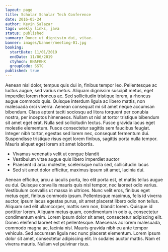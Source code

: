 ```yaml
---
layout: page
title: Scholar Scholar Tech Conference
date: 2016-05-24
author: Kevin Salazar
tags: weekly links, java
status: published
summary: Donec ut dignissim dui, vitae.
banner: images/banner/meeting-01.jpg
booking:
  startDate: 11/01/2019
  endDate: 11/06/2019
  ctyhocn: BNAFKHX
  groupCode: SSTC
published: true
---
```

Aenean nisl dolor, tempus quis dui in, finibus tempor leo. Pellentesque ac luctus augue, sed varius metus. Aliquam dignissim suscipit metus, eget imperdiet lorem rhoncus ac. Sed sollicitudin tristique lorem, a rhoncus augue commodo quis. Quisque interdum ligula ac libero mattis, non malesuada orci viverra. Aenean consequat mi sit amet neque accumsan bibendum. Class aptent taciti sociosqu ad litora torquent per conubia nostra, per inceptos himenaeos. Nullam ut nisl at tortor tristique bibendum sit amet eget erat. Nulla sed sollicitudin lectus. Fusce gravida lacus eget molestie elementum. Fusce consectetur sagittis sem faucibus feugiat. Integer nibh tortor, egestas sed lorem nec, consequat fermentum dui. Suspendisse tristique risus eget lorem finibus, sagittis porta nulla tempor. Mauris aliquet eget lorem sit amet lobortis.

* Vivamus venenatis velit ut congue blandit
* Vestibulum vitae augue quis libero imperdiet auctor
* Praesent id arcu molestie, scelerisque nulla sed, sollicitudin lacus
* Sed sit amet dolor efficitur, maximus ipsum sit amet, lacinia dui.

Aenean efficitur, arcu a iaculis porta, leo elit porta est, et mattis tellus augue eu dui. Quisque convallis mauris quis nisl tempor, nec laoreet odio varius. Vestibulum convallis ut massa in ultrices. Nunc velit eros, finibus eget metus eget, finibus commodo ipsum. Pellentesque maximus, felis id viverra auctor, ipsum lacus egestas purus, sit amet placerat libero odio non tellus. Aliquam sed elit ullamcorper, mattis sem non, blandit lorem. Quisque id porttitor lorem.
Aliquam metus quam, condimentum in odio a, consectetur condimentum enim. Lorem ipsum dolor sit amet, consectetur adipiscing elit. Donec eleifend laoreet est et pellentesque. Maecenas ac lorem malesuada, commodo magna ac, lacinia nisl. Mauris gravida nibh eu ante tempor vehicula. Sed accumsan ligula nec nunc placerat elementum. Lorem ipsum dolor sit amet, consectetur adipiscing elit. In sodales auctor mattis. Nam et viverra mauris. Nullam vel pulvinar risus.
